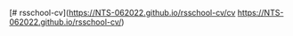 [# rsschool-cv](https://NTS-062022.github.io/rsschool-cv/cv
https://NTS-062022.github.io/rsschool-cv/)
